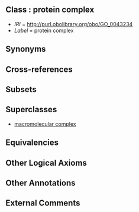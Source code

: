 
## Class : protein complex

 * *IRI* = http://purl.obolibrary.org/obo/GO_0043234
 * *Label* = protein complex

## Synonyms


## Cross-references


## Subsets


## Superclasses

 * [macromolecular complex](../../GO/91/GO_0032991.md)

## Equivalencies


## Other Logical Axioms


## Other Annotations


## External Comments

